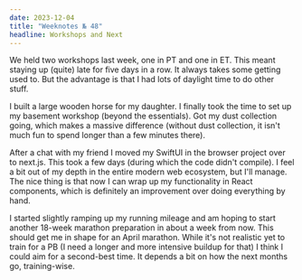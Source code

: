```yaml
---
date: 2023-12-04
title: "Weeknotes № 48"
headline: Workshops and Next
---
```


We held two workshops last week, one in PT and one in ET. This meant staying up (quite) late for five days in a row. It always takes some getting used to. But the advantage is that I had lots of daylight time to do other stuff.

I built a large wooden horse for my daughter. I finally took the time to set up my basement workshop (beyond the essentials). Got my dust collection going, which makes a massive difference (without dust collection, it isn't much fun to spend longer than a few minutes there).

After a chat with my friend I moved my SwiftUI in the browser project over to next.js. This took a few days (during which the code didn't compile). I feel a bit out of my depth in the entire modern web ecosystem, but I'll manage. The nice thing is that now I can wrap up my functionality in React components, which is definitely an improvement over doing everything by hand.

I started slightly ramping up my running mileage and am hoping to start another 18-week marathon preparation in about a week from now. This should get me in shape for an April marathon. While it's not realistic yet to train for a PB (I need a longer and more intensive buildup for that) I think I could aim for a second-best time. It depends a bit on how the next months go, training-wise.
